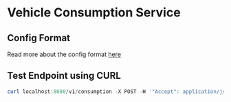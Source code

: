 # Vehicle Consumption Service

## Config Format

Read more about the config format [here](../docs/VEHICLE%20CONFIG%20FORMAT.md)

## Test Endpoint using CURL

```powershell
curl localhost:8080/v1/consumption -X POST -H '"Accept": application/json' -H '"Content-Type": application/json' -d '{\"vehicle_name\":\"car\"}'
```